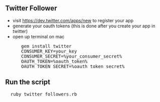 Twitter Follower
------------

* visit https://dev.twitter.com/apps/new to register your app
* generate your oauth tokens (this is done after you create your app in twitter)
* open up terminal on mac

<pre>
      gem install twitter
      CONSUMER_KEY=your_key
      CONSUMER_SECRET=%your_consumer_secret%
      OAUTH_TOKEN=%oauth_token%
      OAUTH_TOKEN_SECRET=%oauth_token_secret%
</pre>

Run the script
-----------

<pre>
  ruby twitter_followers.rb
</pre>
